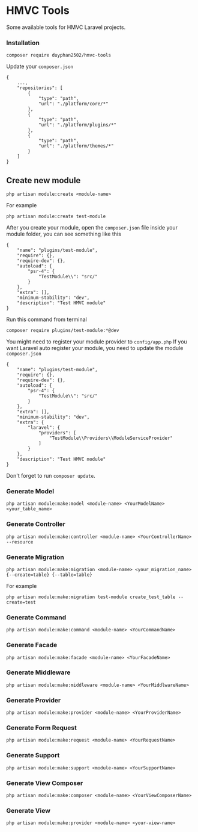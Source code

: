 # HMVC Tools
Some available tools for HMVC Laravel projects.

### Installation
```$xslt
composer require duyphan2502/hmvc-tools
```
Update your `composer.json`
```$xslt
{
    ...,
    "repositories": [
        {
            "type": "path",
            "url": "./platform/core/*"
        },
        {
            "type": "path",
            "url": "./platform/plugins/*"
        },
        {
            "type": "path",
            "url": "./platform/themes/*"
        }
    ]
}
```

## Create new module
```$xslt
php artisan module:create <module-name>
```
For example
```$xslt
php artisan module:create test-module
```
After you create your module, open the `composer.json` file inside your module folder, you can see something like this
```$xslt
{
    "name": "plugins/test-module",
    "require": {},
    "require-dev": {},
    "autoload": {
        "psr-4": {
            "TestModule\\": "src/"
        }
    },
    "extra": [],
    "minimum-stability": "dev",
    "description": "Test HMVC module"
}
```
Run this command from terminal
```$xslt
composer require plugins/test-module:*@dev
```
You might need to register your module provider to `config/app.php`
If you want Laravel auto register your module, you need to update the module `composer.json`
```$xslt
{
    "name": "plugins/test-module",
    "require": {},
    "require-dev": {},
    "autoload": {
        "psr-4": {
            "TestModule\\": "src/"
        }
    },
    "extra": [],
    "minimum-stability": "dev",
    "extra": {
        "laravel": {
            "providers": [
                "TestModule\\Providers\\ModuleServiceProvider"
            ]
        }
    },
    "description": "Test HMVC module"
}
```
Don't forget to run `composer update`.

### Generate Model
```$xslt
php artisan module:make:model <module-name> <YourModelName> <your_table_name>
```

### Generate Controller
```$xslt
php artisan module:make:controller <module-name> <YourControllerName> --resource
```

### Generate Migration
```$xslt
php artisan module:make:migration <module-name> <your_migration_name> {--create=table} {--table=table}
```
For example
```$xslt
php artisan module:make:migration test-module create_test_table --create=test
```

### Generate Command
```$xslt
php artisan module:make:command <module-name> <YourCommandName>
```

### Generate Facade
```$xslt
php artisan module:make:facade <module-name> <YourFacadeName>
```

### Generate Middleware
```$xslt
php artisan module:make:middleware <module-name> <YourMiddlwareName>
```

### Generate Provider
```Provider
php artisan module:make:provider <module-name> <YourProviderName>
```

### Generate Form Request
```Provider
php artisan module:make:request <module-name> <YourRequestName>
```

### Generate Support
```Provider
php artisan module:make:support <module-name> <YourSupportName>
```

### Generate View Composer
```Provider
php artisan module:make:composer <module-name> <YourViewComposerName>
```

### Generate View
```Provider
php artisan module:make:provider <module-name> <your-view-name>
```
